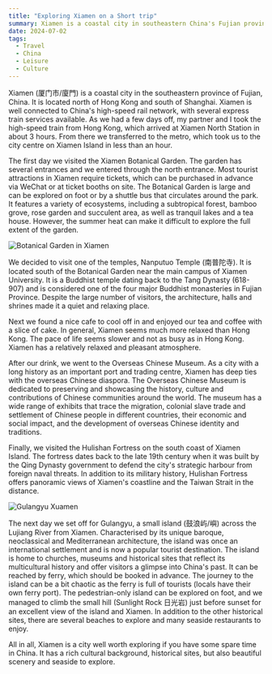 ```yaml
---
title: "Exploring Xiamen on a Short trip"  
summary: Xiamen is a coastal city in southeastern China's Fujian province. I enjoyed its cultural heritage, beautiful natural landscapes and relaxed atmosphere during my short trip.
date: 2024-07-02
tags:
  - Travel
  - China
  - Leisure
  - Culture
---
```


Xiamen (厦门市/廈門) is a coastal city in the southeastern province of Fujian, China. It is located north of Hong Kong and south of Shanghai. Xiamen is well connected to China's high-speed rail network, with several express train services available. As we had a few days off, my partner and I took the high-speed train from Hong Kong, which arrived at Xiamen North Station in about 3 hours. From there we transferred to the metro, which took us to the city centre on Xiamen Island in less than an hour.

The first day we visited the Xiamen Botanical Garden. The garden has several entrances and we entered through the north entrance. Most tourist attractions in Xiamen require tickets, which can be purchased in advance via WeChat or at ticket booths on site. The Botanical Garden is large and can be explored on foot or by a shuttle bus that circulates around the park. It features a variety of ecosystems, including a subtropical forest, bamboo grove, rose garden and succulent area, as well as tranquil lakes and a tea house. However, the summer heat can make it difficult to explore the full extent of the garden.

![Botanical Garden in Xiamen](/images/xiamen_botanical.jpg)

We decided to visit one of the temples, Nanputuo Temple (南普陀寺). It is located south of the Botanical Garden near the main campus of Xiamen University. It is a Buddhist temple dating back to the Tang Dynasty (618-907) and is considered one of the four major Buddhist monasteries in Fujian Province. Despite the large number of visitors, the architecture, halls and shrines made it a quiet and relaxing place. 

Next we found a nice cafe to cool off in and enjoyed our tea and coffee with a slice of cake. In general, Xiamen seems much more relaxed than Hong Kong. The pace of life seems slower and not as busy as in Hong Kong. Xiamen has a relatively relaxed and pleasant atmosphere.

After our drink, we went to the Overseas Chinese Museum. As a city with a long history as an important port and trading centre, Xiamen has deep ties with the overseas Chinese diaspora. The Overseas Chinese Museum is dedicated to preserving and showcasing the history, culture and contributions of Chinese communities around the world. The museum has a wide range of exhibits that trace the migration, colonial slave trade and settlement of Chinese people in different countries, their economic and social impact, and the development of overseas Chinese identity and traditions.

Finally, we visited the Hulishan Fortress on the south coast of Xiamen Island. The fortress dates back to the late 19th century when it was built by the Qing Dynasty government to defend the city's strategic harbour from foreign naval threats. In addition to its military history, Hulishan Fortress offers panoramic views of Xiamen's coastline and the Taiwan Strait in the distance. 

![Gulangyu Xuamen](/images/xiamen-sea.jpg)

The next day we set off for Gulangyu, a small island (鼓浪屿/嶼) across the Lujiang River from Xiamen. Characterised by its unique baroque, neoclassical and Mediterranean architecture, the island was once an international settlement and is now a popular tourist destination. The island is home to churches, museums and historical sites that reflect its multicultural history and offer visitors a glimpse into China's past. It can be reached by ferry, which should be booked in advance. The journey to the island can be a bit chaotic as the ferry is full of tourists (locals have their own ferry port). The pedestrian-only island can be explored on foot, and we managed to climb the small hill (Sunlight Rock 日光岩) just before sunset for an excellent view of the island and Xiamen. In addition to the other historical sites, there are several beaches to explore and many seaside restaurants to enjoy.

All in all, Xiamen is a city well worth exploring if you have some spare time in China. It has a rich cultural background, historical sites, but also beautiful scenery and seaside to explore. 